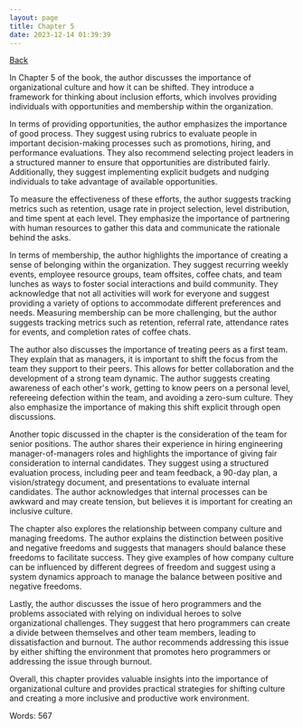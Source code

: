 ```yaml
---
layout: page
title: Chapter 5
date: 2023-12-14 01:39:39
---
```


[Back](./)


In Chapter 5 of the book, the author discusses the importance of organizational culture and how it can be shifted. They introduce a framework for thinking about inclusion efforts, which involves providing individuals with opportunities and membership within the organization.

In terms of providing opportunities, the author emphasizes the importance of good process. They suggest using rubrics to evaluate people in important decision-making processes such as promotions, hiring, and performance evaluations. They also recommend selecting project leaders in a structured manner to ensure that opportunities are distributed fairly. Additionally, they suggest implementing explicit budgets and nudging individuals to take advantage of available opportunities.

To measure the effectiveness of these efforts, the author suggests tracking metrics such as retention, usage rate in project selection, level distribution, and time spent at each level. They emphasize the importance of partnering with human resources to gather this data and communicate the rationale behind the asks.

In terms of membership, the author highlights the importance of creating a sense of belonging within the organization. They suggest recurring weekly events, employee resource groups, team offsites, coffee chats, and team lunches as ways to foster social interactions and build community. They acknowledge that not all activities will work for everyone and suggest providing a variety of options to accommodate different preferences and needs. Measuring membership can be more challenging, but the author suggests tracking metrics such as retention, referral rate, attendance rates for events, and completion rates of coffee chats.

The author also discusses the importance of treating peers as a first team. They explain that as managers, it is important to shift the focus from the team they support to their peers. This allows for better collaboration and the development of a strong team dynamic. The author suggests creating awareness of each other's work, getting to know peers on a personal level, refereeing defection within the team, and avoiding a zero-sum culture. They also emphasize the importance of making this shift explicit through open discussions.

Another topic discussed in the chapter is the consideration of the team for senior positions. The author shares their experience in hiring engineering manager-of-managers roles and highlights the importance of giving fair consideration to internal candidates. They suggest using a structured evaluation process, including peer and team feedback, a 90-day plan, a vision/strategy document, and presentations to evaluate internal candidates. The author acknowledges that internal processes can be awkward and may create tension, but believes it is important for creating an inclusive culture.

The chapter also explores the relationship between company culture and managing freedoms. The author explains the distinction between positive and negative freedoms and suggests that managers should balance these freedoms to facilitate success. They give examples of how company culture can be influenced by different degrees of freedom and suggest using a system dynamics approach to manage the balance between positive and negative freedoms.

Lastly, the author discusses the issue of hero programmers and the problems associated with relying on individual heroes to solve organizational challenges. They suggest that hero programmers can create a divide between themselves and other team members, leading to dissatisfaction and burnout. The author recommends addressing this issue by either shifting the environment that promotes hero programmers or addressing the issue through burnout.

Overall, this chapter provides valuable insights into the importance of organizational culture and provides practical strategies for shifting culture and creating a more inclusive and productive work environment.

Words: 567